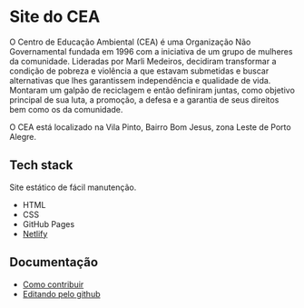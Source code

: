 # Site do CEA

O Centro de Educação Ambiental (CEA) é uma Organização Não Governamental fundada em 1996 com a iniciativa de um grupo de mulheres da comunidade. Lideradas por Marli Medeiros, decidiram transformar a condição de pobreza e violência a que estavam submetidas e buscar alternativas que lhes garantissem independência e qualidade de vida. Montaram um galpão de reciclagem e então definiram juntas, como objetivo principal de sua luta, a promoção, a defesa e a garantia de seus direitos bem como os da comunidade.

O CEA está localizado na Vila Pinto, Bairro Bom Jesus, zona Leste de Porto Alegre.


## Tech stack

Site estático de fácil manutenção.
- HTML
- CSS
- GitHub Pages
- [Netlify](https://www.netlify.com/)

## Documentação

- [Como contribuir](CONTRIBUTING.MD)
- [Editando pelo github](EDITAR_GITHUB.MD)
